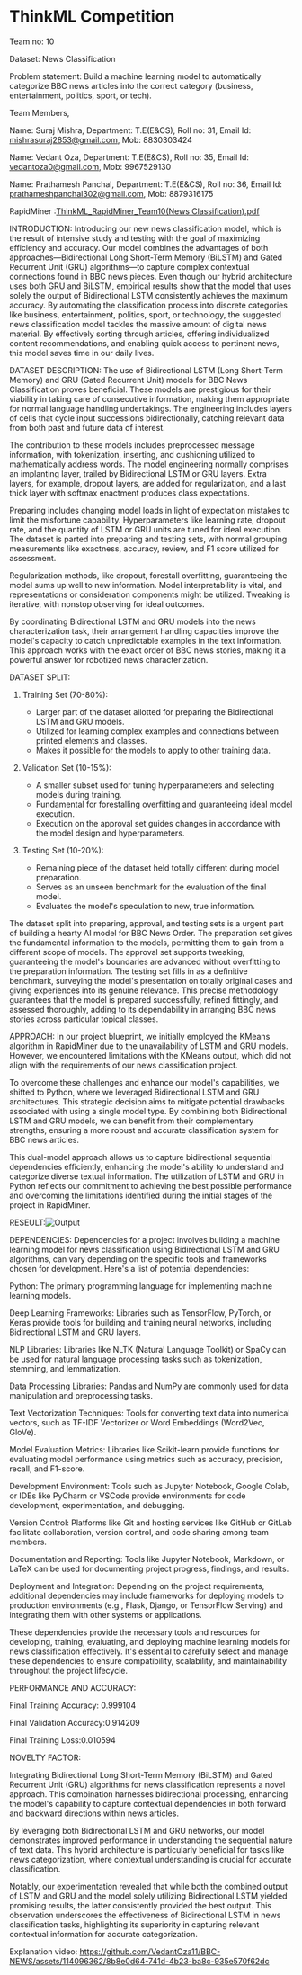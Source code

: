 # ThinkML Competition

Team no: 10


Dataset: News Classification

Problem statement: Build a machine learning model to automatically categorize BBC news articles into the correct category (business, entertainment, politics, sport, or tech).


Team Members,

Name: Suraj Mishra,
Department: T.E(E&CS),
Roll no: 31,
Email Id: mishrasuraj2853@gmail.com,
Mob: 8830303424

Name: Vedant Oza,
Department: T.E(E&CS),
Roll no: 35,
Email Id: vedantoza0@gmail.com,
Mob: 9967529130

Name: Prathamesh Panchal,
Department: T.E(E&CS),
Roll no: 36,
Email Id: prathameshpanchal302@gmail.com,
Mob: 8879316175

RapidMiner :[ThinkML_RapidMiner_Team10(News Classification).pdf](https://github.com/VedantOza11/BBC-NEWS/files/14232295/ThinkML_RapidMiner_Team10.News.Classification.pdf)


INTRODUCTION:
Introducing our new news classification model, which is the result of intensive study and testing with the goal of maximizing efficiency and accuracy. Our model combines the advantages of both approaches—Bidirectional Long Short-Term Memory (BiLSTM) and Gated Recurrent Unit (GRU) algorithms—to capture complex contextual connections found in BBC news pieces. Even though our hybrid architecture uses both GRU and BiLSTM, empirical results show that the model that uses solely the output of Bidirectional LSTM consistently achieves the maximum accuracy. By automating the classification process into discrete categories like business, entertainment, politics, sport, or technology, the suggested news classification model tackles the massive amount of digital news material. By effectively sorting through articles, offering individualized content recommendations, and enabling quick access to pertinent news, this model saves time in our daily lives.

DATASET DESCRIPTION:
The use of Bidirectional LSTM (Long Short-Term Memory) and GRU (Gated Recurrent Unit) models for BBC News Classification proves beneficial. These models are prestigious for their viability in taking care of consecutive information, making them appropriate for normal language handling undertakings. The engineering includes layers of cells that cycle input successions bidirectionally, catching relevant data from both past and future data of interest.

The contribution to these models includes preprocessed message information, with tokenization, inserting, and cushioning utilized to mathematically address words. The model engineering normally comprises an implanting layer, trailed by Bidirectional LSTM or GRU layers. Extra layers, for example, dropout layers, are added for regularization, and a last thick layer with softmax enactment produces class expectations.

Preparing includes changing model loads in light of expectation mistakes to limit the misfortune capability. Hyperparameters like learning rate, dropout rate, and the quantity of LSTM or GRU units are tuned for ideal execution. The dataset is parted into preparing and testing sets, with normal grouping measurements like exactness, accuracy, review, and F1 score utilized for assessment.

Regularization methods, like dropout, forestall overfitting, guaranteeing the model sums up well to new information. Model interpretability is vital, and representations or consideration components might be utilized. Tweaking is iterative, with nonstop observing for ideal outcomes.

By coordinating Bidirectional LSTM and GRU models into the news characterization task, their arrangement handling capacities improve the model's capacity to catch unpredictable examples in the text information. This approach works with the exact order of BBC news stories, making it a powerful answer for robotized news characterization.

DATASET SPLIT:
1. Training Set (70-80%):
   - Larger part of the dataset allotted for preparing the Bidirectional LSTM and GRU models.
   - Utilized for learning complex examples and connections between printed elements and classes.
   - Makes it possible for the models to apply to other training data.

2. Validation Set (10-15%):
   - A smaller subset used for tuning hyperparameters and selecting models during training.
   - Fundamental for forestalling overfitting and guaranteeing ideal model execution.
   - Execution on the approval set guides changes in accordance with the model design and hyperparameters.

3. Testing Set (10-20%):
   - Remaining piece of the dataset held totally different during model preparation.
   - Serves as an unseen benchmark for the evaluation of the final model.
   - Evaluates the model's speculation to new, true information.

The dataset split into preparing, approval, and testing sets is a urgent part of building a hearty AI model for BBC News Order. The preparation set gives the fundamental information to the models, permitting them to gain from a different scope of models. The approval set supports tweaking, guaranteeing the model's boundaries are advanced without overfitting to the preparation information. The testing set fills in as a definitive benchmark, surveying the model's presentation on totally original cases and giving experiences into its genuine relevance. This precise methodology guarantees that the model is prepared successfully, refined fittingly, and assessed thoroughly, adding to its dependability in arranging BBC news stories across particular topical classes.

APPROACH:
In our project blueprint, we initially employed the KMeans algorithm in RapidMiner due to the unavailability of LSTM and GRU models. However, we encountered limitations with the KMeans output, which did not align with the requirements of our news classification project.

To overcome these challenges and enhance our model's capabilities, we shifted to Python, where we leveraged Bidirectional LSTM and GRU architectures. This strategic decision aims to mitigate potential drawbacks associated with using a single model type. By combining both Bidirectional LSTM and GRU models, we can benefit from their complementary strengths, ensuring a more robust and accurate classification system for BBC news articles.

This dual-model approach allows us to capture bidirectional sequential dependencies efficiently, enhancing the model's ability to understand and categorize diverse textual information. The utilization of LSTM and GRU in Python reflects our commitment to achieving the best possible performance and overcoming the limitations identified during the initial stages of the project in RapidMiner.


RESEULT:![Output](https://github.com/VedantOza11/BBC-NEWS/assets/114096362/ced2571f-82ab-4ac7-8272-a5d42c3a5f55)

DEPENDENCIES: Dependencies for a project involves building a machine learning model for news classification using Bidirectional LSTM and GRU algorithms, can vary depending on the specific tools and frameworks chosen for development. Here's a list of potential dependencies:

Python: The primary programming language for implementing machine learning models.

Deep Learning Frameworks: Libraries such as TensorFlow, PyTorch, or Keras provide tools for building and training neural networks, including Bidirectional LSTM and GRU layers.

NLP Libraries: Libraries like NLTK (Natural Language Toolkit) or SpaCy can be used for natural language processing tasks such as tokenization, stemming, and lemmatization.

Data Processing Libraries: Pandas and NumPy are commonly used for data manipulation and preprocessing tasks.

Text Vectorization Techniques: Tools for converting text data into numerical vectors, such as TF-IDF Vectorizer or Word Embeddings (Word2Vec, GloVe).

Model Evaluation Metrics: Libraries like Scikit-learn provide functions for evaluating model performance using metrics such as accuracy, precision, recall, and F1-score.

Development Environment: Tools such as Jupyter Notebook, Google Colab, or IDEs like PyCharm or VSCode provide environments for code development, experimentation, and debugging.

Version Control: Platforms like Git and hosting services like GitHub or GitLab facilitate collaboration, version control, and code sharing among team members.

Documentation and Reporting: Tools like Jupyter Notebook, Markdown, or LaTeX can be used for documenting project progress, findings, and results.

Deployment and Integration: Depending on the project requirements, additional dependencies may include frameworks for deploying models to production environments (e.g., Flask, Django, or TensorFlow Serving) and integrating them with other systems or applications.

These dependencies provide the necessary tools and resources for developing, training, evaluating, and deploying machine learning models for news classification effectively. It's essential to carefully select and manage these dependencies to ensure compatibility, scalability, and maintainability throughout the project lifecycle.

PERFORMANCE AND ACCURACY:

Final Training Accuracy: 0.999104

Final Validation Accuracy:0.914209

Final Training Loss:0.010594

NOVELTY FACTOR:

Integrating Bidirectional Long Short-Term Memory (BiLSTM) and Gated Recurrent Unit (GRU) algorithms for news classification represents a novel approach. This combination harnesses bidirectional processing, enhancing the model's capability to capture contextual dependencies in both forward and backward directions within news articles.

By leveraging both Bidirectional LSTM and GRU networks, our model demonstrates improved performance in understanding the sequential nature of text data. This hybrid architecture is particularly beneficial for tasks like news categorization, where contextual understanding is crucial for accurate classification.

Notably, our experimentation revealed that while both the combined output of LSTM and GRU and the model solely utilizing Bidirectional LSTM yielded promising results, the latter consistently provided the best output. This observation underscores the effectiveness of Bidirectional LSTM in news classification tasks, highlighting its superiority in capturing relevant contextual information for accurate categorization.


Explanation video: https://github.com/VedantOza11/BBC-NEWS/assets/114096362/8b8e0d64-741d-4b23-ba8c-935e570f62dc


